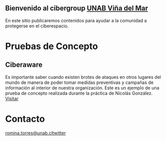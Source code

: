 ## Bienvenido al cibergroup [UNAB Viña del Mar](https://twitter.com/inf_unab_vm)

En este sitio publicaremos contenidos para ayudar a la comunidad a protegerse en el ciberespacio. 

# Pruebas de Concepto
## Ciberaware 
Es importante saber cuando existen brotes de ataques en otros lugares del mundo de manera de poder tomar medidas preventivas y campañas de información al interior de nuestra organización. Este es un ejemplo de una prueba de concepto realizada durante la práctica de Nicolás González.
[Visitar](http://cyberaware.informatica-unab-vm.cl)


# Contacto

romina.torres@unab.cl[twitter](https://twitter.com/rominabot)
